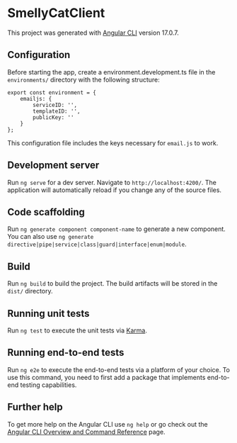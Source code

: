 # SmellyCatClient

This project was generated with [Angular CLI](https://github.com/angular/angular-cli) version 17.0.7.

## Configuration

Before starting the app, create a environment.development.ts file in the `environments/` directory with the following structure:

```
export const environment = {
    emailjs: {
        serviceID: '',
        templateID: '',
        publicKey: ''
    }
};
```

This configuration file includes the keys necessary for `email.js` to work.

## Development server

Run `ng serve` for a dev server. Navigate to `http://localhost:4200/`. The application will automatically reload if you change any of the source files.

## Code scaffolding

Run `ng generate component component-name` to generate a new component. You can also use `ng generate directive|pipe|service|class|guard|interface|enum|module`.

## Build

Run `ng build` to build the project. The build artifacts will be stored in the `dist/` directory.

## Running unit tests

Run `ng test` to execute the unit tests via [Karma](https://karma-runner.github.io).

## Running end-to-end tests

Run `ng e2e` to execute the end-to-end tests via a platform of your choice. To use this command, you need to first add a package that implements end-to-end testing capabilities.

## Further help

To get more help on the Angular CLI use `ng help` or go check out the [Angular CLI Overview and Command Reference](https://angular.io/cli) page.
